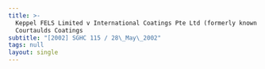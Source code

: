 ```yaml
---
title: >-
  Keppel FELS Limited v International Coatings Pte Ltd (formerly known as
  Courtaulds Coatings
subtitle: "[2002] SGHC 115 / 28\_May\_2002"
tags: null
layout: single
---
```


